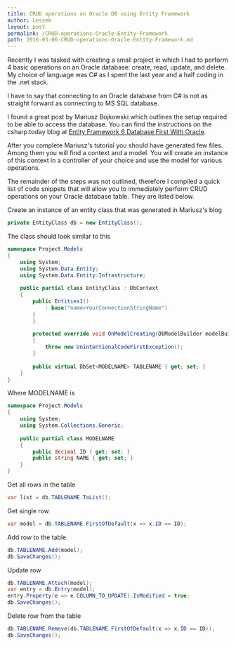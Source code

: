 ```yaml
---
title: CRUD operations on Oracle DB using Entity Framework
author: Leszek
layout: post
permalink: /CRUD-operations-Oracle-Entity-Framework
path: 2016-03-06-CRUD-operations-Oracle-Entity-Framework.md
---
```


Recently I was tasked with creating a small project in which I had to perform 4 basic operations on an Oracle database: create, read, update, and delete.  My choice of language was C# as I spent the last year and a half coding in the .net stack.

I have to say that connecting to an Oracle database from C# is not as straight forward as connecting to MS SQL database.

I found a great post by Mariusz Bojkowski which outlines the setup required to be able to access the database.  You can find the instructions on the csharp.today blog at [Entity Framework 6 Database First With Oracle](//csharp.today/entity-framework-6-database-first-with-oracle/).

After you complete Mariusz's tutorial you should have generated few files.  Among them you will find a context and a model.  You will create an instance of this context in a controller of your choice and use the model for various operations.

<!--
![Entity generated files]({{ site.url }}/assets/images/2016-03-06-CRUD-models.JPG)
-->

The remainder of the steps was not outlined, therefore I compiled a quick list of code snippets that will allow you to immediately perform CRUD operations on your Oracle database table.  They are listed below.

Create an instance of an entity class that was generated in Mariusz's blog

``` csharp
private EntityClass db = new EntityClass();
```

The class should look similar to this

``` csharp
namespace Project.Models
{
    using System;
    using System.Data.Entity;
    using System.Data.Entity.Infrastructure;
    
    public partial class EntityClass : DbContext
    {
        public Entities1()
            : base("name=YourConnectionStringName")
        {
        }
    
        protected override void OnModelCreating(DbModelBuilder modelBuilder)
        {
            throw new UnintentionalCodeFirstException();
        }
    
        public virtual DbSet<MODELNAME> TABLENAME { get; set; }
    }
}
```

Where MODELNAME is

``` csharp
namespace Project.Models
{
    using System;
    using System.Collections.Generic;
    
    public partial class MODELNAME
    {
        public decimal ID { get; set; }
        public string NAME { get; set; }
    }
}
```

Get all rows in the table

``` csharp
var list = db.TABLENAME.ToList();
```

Get single row

``` csharp
var model = db.TABLENAME.FirstOfDefault(x => x.ID == ID);
```

Add row to the table

``` csharp
db.TABLENAME.Add(model);
db.SaveChanges();
```

Update row

``` csharp
db.TABLENAME.Attach(model);
var entry = db.Entry(model);
entry.Property(e => e.COLUMN_TO_UPDATE).IsModified = true;
db.SaveChanges();
```

Delete row from the table

``` csharp
db.TABLENAME.Remove(db.TABLENAME.FirstOfDefault(x => x.ID == ID));
db.SaveChanges();
```